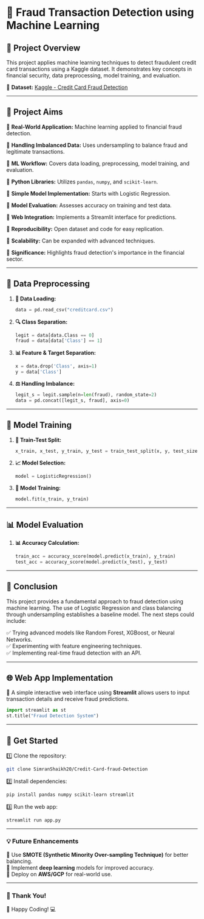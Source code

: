 # 🚀 Fraud Transaction Detection using Machine Learning

## 📌 Project Overview
This project applies machine learning techniques to detect fraudulent credit card transactions using a Kaggle dataset. It demonstrates key concepts in financial security, data preprocessing, model training, and evaluation.

📂 **Dataset:** [Kaggle - Credit Card Fraud Detection](https://www.kaggle.com/datasets/mlg-ulb/creditcardfraud)

---

## 🎯 Project Aims

🔹 **Real-World Application:** Machine learning applied to financial fraud detection.

🔹 **Handling Imbalanced Data:** Uses undersampling to balance fraud and legitimate transactions.

🔹 **ML Workflow:** Covers data loading, preprocessing, model training, and evaluation.

🔹 **Python Libraries:** Utilizes `pandas`, `numpy`, and `scikit-learn`.

🔹 **Simple Model Implementation:** Starts with Logistic Regression.

🔹 **Model Evaluation:** Assesses accuracy on training and test data.

🔹 **Web Integration:** Implements a Streamlit interface for predictions.

🔹 **Reproducibility:** Open dataset and code for easy replication.

🔹 **Scalability:** Can be expanded with advanced techniques.

🔹 **Significance:** Highlights fraud detection's importance in the financial sector.

---

## 🔧 Data Preprocessing

1. **📂 Data Loading:**
   ```python
   data = pd.read_csv("creditcard.csv")
   ```

2. **🔍 Class Separation:**
   ```python
   legit = data[data.Class == 0]
   fraud = data[data['Class'] == 1]
   ```

3. **📊 Feature & Target Separation:**
   ```python
   x = data.drop('Class', axis=1)
   y = data['Class']
   ```

4. **⚖ Handling Imbalance:**
   ```python
   legit_s = legit.sample(n=len(fraud), random_state=2)
   data = pd.concat([legit_s, fraud], axis=0)
   ```

---

## 🤖 Model Training

1. **📌 Train-Test Split:**
   ```python
   x_train, x_test, y_train, y_test = train_test_split(x, y, test_size=0.2, stratify=y, random_state=2)
   ```

2. **📈 Model Selection:**
   ```python
   model = LogisticRegression()
   ```

3. **🎯 Model Training:**
   ```python
   model.fit(x_train, y_train)
   ```

---

## 📊 Model Evaluation

1. **📊 Accuracy Calculation:**
   ```python
   train_acc = accuracy_score(model.predict(x_train), y_train)
   test_acc = accuracy_score(model.predict(x_test), y_test)
   ```

---

## 🎯 Conclusion
This project provides a fundamental approach to fraud detection using machine learning. The use of Logistic Regression and class balancing through undersampling establishes a baseline model. The next steps could include:

✅ Trying advanced models like Random Forest, XGBoost, or Neural Networks.  
✅ Experimenting with feature engineering techniques.  
✅ Implementing real-time fraud detection with an API.  

---

## 🌐 Web App Implementation
🔹 A simple interactive web interface using **Streamlit** allows users to input transaction details and receive fraud predictions.

```python
import streamlit as st
st.title("Fraud Detection System")
```

---

## 📌 Get Started
1️⃣ Clone the repository:  
   ```bash
   git clone SimranShaikh20/Credit-Card-fraud-Detection
   ```
2️⃣ Install dependencies:  
   ```bash
   pip install pandas numpy scikit-learn streamlit
   ```
3️⃣ Run the web app:  
   ```bash
   streamlit run app.py
   ```

---

### 💡 Future Enhancements
🔹 Use **SMOTE (Synthetic Minority Over-sampling Technique)** for better balancing.  
🔹 Implement **deep learning** models for improved accuracy.  
🔹 Deploy on **AWS/GCP** for real-world use.

---

### 📢 Thank You!
🚀 Happy Coding! 💻
